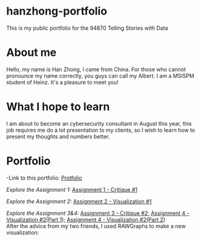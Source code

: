 # hanzhong-portfolio
This is my public portfolio for the 94870 Telling Stories with Data

# About me
Hello, my name is Han Zhong, I came from China. For those who cannot pronounce my name correctly, you guys can call my Albert. I am a MSISPM student of Heinz. It's a pleasure to meet you!

# What I hope to learn
I am about to become an cybersecurity consultant in August this year, this job requires me do a lot presentation to my clients, so I wish to learn how to present my thoughts and numbers better.

# Portfolio
-Link to this portfolio: [Protfolio](https://albertzhong-95.github.io/hanzhong-portfolio/)  
  
*Explore the Assignment 1:* [Assignment 1 - Critique #1](https://github.com/albertzhong-95/hanzhong-portfolio/blob/master/Han%20Zhong%20-%20Critique%20%231_%20Economist%20bar%20chart%20(The%20Good%20Charts%20Matrix).xlsx)
  
*Explore the Assignment 2:* [Assignment 2 - Visualization #1](https://albertzhong-95.github.io/Telling-Story-with-Data/)  
  
*Explore the Assignment 3&4:* [Assignment 3 - Critique #2;](https://github.com/albertzhong-95/hanzhong-portfolio/blob/master/Han%20Zhong%20-%20Critique%20%232_%20Data%20Visualization%20Effectiveness%20Profile.pdf) [Assignment 4 - Visualization #2(Part 1);](https://github.com/albertzhong-95/hanzhong-portfolio/blob/master/Han%20Zhong%20-%20Visualization%20%232_%20Adult%20Education%20Level.pdf) [Assignment 4 - Visualization #2(Part 2)](https://github.com/albertzhong-95/hanzhong-portfolio/blob/master/Han%20Zhong%20-%20Visualization%20%232%20Second%20Part.docx)  
After the advice from my two friends, I used RAWGraphs to make a new visualization:

